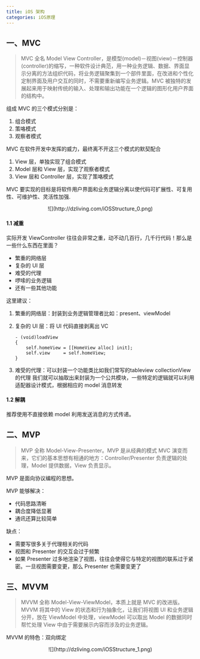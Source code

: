 ```yaml
---
title: iOS 架构
categories: iOS原理
---
```



## 一、MVC

> MVC 全名 Model View Controller，是模型(model)－视图(view)－控制器(controller)的缩写，一种软件设计典范，用一种业务逻辑、数据、界面显示分离的方法组织代码，将业务逻辑聚集到一个部件里面，在改进和个性化定制界面及用户交互的同时，不需要重新编写业务逻辑。MVC 被独特的发展起来用于映射传统的输入、处理和输出功能在一个逻辑的图形化用户界面的结构中。

组成 MVC 的三个模式分别是：

1. 组合模式
2. 策咯模式
3. 观察者模式

MVC 在软件开发中发挥的威力，最终离不开这三个模式的默契配合

1. View 层，单独实现了组合模式
2. Model 层和 View 层，实现了观察者模式
3. View 层和 Controller 层，实现了策咯模式

MVC 要实现的目标是将软件用户界面和业务逻辑分离以使代码可扩展性、可复用性、可维护性、灵活性加强.

<center>
![](http://dzliving.com/iOSStructure_0.png)
</center>

#### 1.1 减重 

实际开发 ViewController 往往会非常之重，动不动几百行，几千行代码！那么是一些什么东西在里面？

* 繁重的网络层
* 复杂的 UI 层
* 难受的代理
* 啰嗦的业务逻辑
* 还有一些其他功能

这里建议：

1. 繁重的网络层：封装到业务逻辑管理者比如：present、viewModel
2. 复杂的 UI 层：将 UI 代码直接剥离出 VC
	
	```
	- (void)loadView
	{
		self.homeView = [[HomeView alloc] init];
		self.view     = self.homeView;
	}
	```

3. 难受的代理：可以封装一个功能类比如我们常写的tableview collectionView的代理 我们就可以抽取出来封装为一个公共模块，一些特定的逻辑就可以利用适配器设计模式，根据相应的 model 消息转发


#### 1.2 解耦

推荐使用不直接依赖 model 利用发送消息的方式传递。


## 二、MVP

> MVP 全称 Model-View-Presenter。MVP 是从经典的模式 MVC 演变而来，它们的基本思想有相通的地方：Controller/Presenter 负责逻辑的处理，Model 提供数据，View 负责显示。

MVP 是面向协议编程的思想。


MVP 能够解决：

* 代码思路清晰
* 耦合度降低显著
* 通讯还算比较简单

缺点：

* 需要写很多关于代理相关的代码
* 视图和 Presenter 的交互会过于频繁
* 如果 Presenter 过多地渲染了视图，往往会使得它与特定的视图的联系过于紧密。一旦视图需要变更，那么 Presenter 也需要变更了


## 三、MVVM

> MVVM 全称 Model-View-ViewModel，本质上就是 MVC 的改进版。MVVM 将其中的 View 的状态和行为抽象化，让我们将视图 UI 和业务逻辑分开，放在 ViewModel 中处理，viewModel 可以取出 Model 的数据同时帮忙处理 View 中由于需要展示内容而涉及的业务逻辑。

MVVM 的特色：双向绑定

<center>
![](http://dzliving.com/iOSStructure_1.png)
</center>